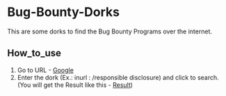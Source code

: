 Bug-Bounty-Dorks
===================
This are some dorks to find the Bug Bounty Programs over the internet.
## How_to_use ##
1. Go to URL - [Google](https://www.goolge.com/)
2. Enter the dork (Ex.: inurl : /responsible disclosure) and click to search.(You will get the Result like this - [Result](https://www.google.com/search?sxsrf=ALeKk00CVvHbCUVQC8oHoF6Pok1tKgFXOA%3A1590033851569&source=hp&ei=u_3FXqW5IPuprtoP2uKC0AE&q=inurl+%3A+%2Fresponsible+disclosure%27&oq=inurl+%3A+%2Fresponsible+disclosure%27&gs_lcp=CgZwc3ktYWIQAzICCAAyBggAEBYQHjIGCAAQFhAeMgYIABAWEB4yBggAEBYQHjIGCAAQFhAeMgYIABAWEB4yBggAEBYQHjIGCAAQFhAeUJcEWIgKYNoKaABwAHgAgAHSAYgB0gGSAQMyLTGYAQCgAQKgAQGqAQdnd3Mtd2l6&sclient=psy-ab&ved=0ahUKEwjlgpvXicTpAhX7lEsFHVqxABoQ4dUDCAc&uact=5))
